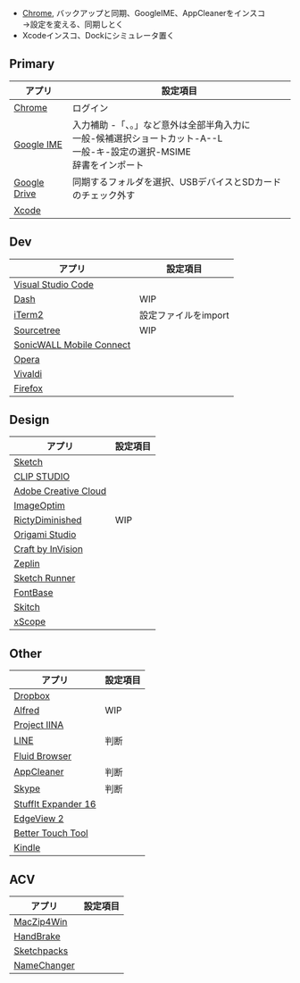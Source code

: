 - [Chrome](), バックアップと同期、GoogleIME、AppCleanerをインスコ  
→設定を変える、同期しとく
- Xcodeインスコ、Dockにシミュレータ置く

## Primary
アプリ | 設定項目
--|--
[Chrome](https://www.google.co.jp/chrome/browser/desktop/index.html)  |  ログイン
[Google IME](https://www.google.co.jp/ime/)  |  入力補助 -「、。」など意外は全部半角入力に<br>一般-候補選択ショートカット-A--L<br>一般-キ-設定の選択-MSIME<br>辞書をインポート
[Google Drive](https://www.google.com/drive/download/)  |  同期するフォルダを選択、USBデバイスとSDカードのチェック外す
[Xcode](https://developer.apple.com/jp/xcode/)  |  


## Dev
アプリ | 設定項目
--|--
[Visual Studio Code](https://code.visualstudio.com/) |
[Dash](https://kapeli.com/dash) | WIP
[iTerm2](https://www.iterm2.com/) | 設定ファイルをimport
[Sourcetree](https://ja.atlassian.com/software/sourcetree)  |  WIP
[SonicWALL Mobile Connect](https://itunes.apple.com/jp/app/sonicwall-mobile-connect/id466931806?mt=8)  |  
[Opera](http://www.opera.com/ja)  |  
[Vivaldi](https://vivaldi.com/?lang=ja_JP)  |  
[Firefox](https://www.mozilla.org/ja/firefox/new/)  |  


## Design
アプリ | 設定項目
--|--
[Sketch](https://www.sketchapp.com/) |
[CLIP STUDIO](https://www.clip-studio.com/clip_site/rental/rental_download/sprental/)  |  
[Adobe Creative Cloud](https://creative.adobe.com/ja/products/download/creative-cloud)  |  
[ImageOptim](https://imageoptim.com/mac)  |  
[RictyDiminished](https://github.com/mzyy94/RictyDiminished-for-Powerline)  | WIP
[Origami Studio](https://origami.design/)  |  
[Craft by InVision](https://www.invisionapp.com/craft) |
[Zeplin](https://zeplin.io/) |
[Sketch Runner](http://sketchrunner.com/) |
[FontBase](https://fontba.se/) |
[Skitch](https://evernote.com/intl/jp/products/skitch) |
[xScope](https://xscopeapp.com/) |

## Other
アプリ | 設定項目
--|--
[Dropbox](https://www.dropbox.com/h)  |  
[Alfred](https://www.alfredapp.com/) | WIP
[Project IINA](https://lhc70000.github.io/iina/)  |  
[LINE](https://itunes.apple.com/jp/app/line/id539883307) | 判断
[Fluid Browser](https://itunes.apple.com/us/app/fluid-browser/id1077036385) |
[AppCleaner](https://freemacsoft.net/appcleaner/)  |  判断
[Skype](https://www.skype.com/ja/get-skype/)  |  判断
[StuffIt Expander 16](https://itunes.apple.com/jp/app/stuffit-expander-16/id919269455)  |  
[EdgeView 2](https://itunes.apple.com/jp/app/edgeview-2/id1206246482)  |  
[Better Touch Tool](https://www.boastr.net/)  |  
[Kindle](https://itunes.apple.com/jp/app/kindle/id405399194?mt=12)  |  

## ACV
アプリ | 設定項目
--|--
[MacZip4Win](http://ynomura.com/home/?page_id=116)  |  
[HandBrake](https://handbrake.fr/)  |   
[Sketchpacks](https://sketchpacks.com/)  |  
[NameChanger](https://mrrsoftware.com/namechanger/)  |  
